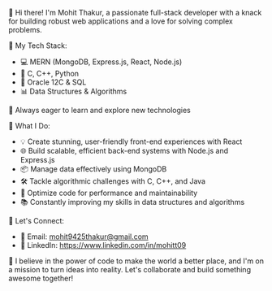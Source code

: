 
👋 Hi there! I'm Mohit Thakur, a passionate full-stack developer with a knack for building robust web applications and a love for solving complex problems.

🚀 My Tech Stack:
- 💻 MERN (MongoDB, Express.js, React, Node.js)
- 🧠 C, C++, Python
- 🫙 Oracle 12C & SQL
- 📊 Data Structures & Algorithms

🌱 Always eager to learn and explore new technologies

🔧 What I Do:
- 💡 Create stunning, user-friendly front-end experiences with React
- 🌐 Build scalable, efficient back-end systems with Node.js and Express.js
- 📦 Manage data effectively using MongoDB
- 🛠️ Tackle algorithmic challenges with C, C++, and Java
- 🧩 Optimize code for performance and maintainability
- 📚 Constantly improving my skills in data structures and algorithms

🌟 Let's Connect:
- 📧 Email: mohit9425thakur@gmail.com
- 🔗 LinkedIn: https://www.linkedin.com/in/mohitt09

📖 I believe in the power of code to make the world a better place, and I'm on a mission to turn ideas into reality. Let's collaborate and build something awesome together!
